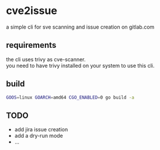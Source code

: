 # cve2issue

a simple cli for sve scanning and issue creation on gitlab.com

## requirements

the cli uses trivy as cve-scanner.<br>
you need to have trivy installed on your system to use this cli.<br>

## build

```sh
GOOS=linux GOARCH=amd64 CGO_ENABLED=0 go build -a
```

## TODO

- add jira issue creation
- add a dry-run mode
- ...
